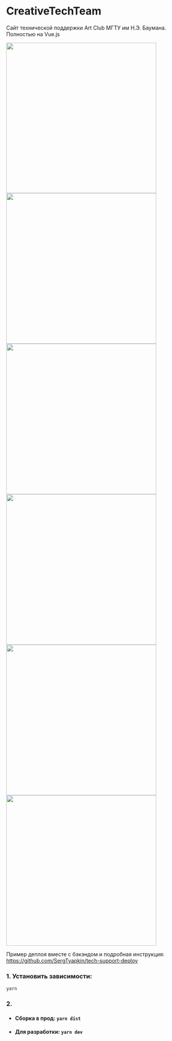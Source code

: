 # CreativeTechTeam 
Сайт технической поддержки Art Club МГТУ им Н.Э. Баумана. Полностью на Vue.js

<img width="400" src="https://github.com/user-attachments/assets/dabf9105-537e-4dee-96f5-ed886a86101b">
<img width="400" src="https://github.com/user-attachments/assets/227ee37e-6f6d-4ee3-a8b3-d1c6989d5f4b">
<img width="400" src="https://github.com/user-attachments/assets/e3912400-54c3-48b0-9fea-abd305d06124">
<img width="400" src="https://github.com/user-attachments/assets/42cf03e1-5e76-497f-975a-d23d65da4548">
<img width="400" src="https://github.com/user-attachments/assets/021acd68-e478-4575-9ec0-f992c5605596">
<img width="400" src="https://github.com/user-attachments/assets/3889fa2a-7c5e-4375-9afc-f8dabf9f8b46">



Пример деплоя вместе с бэкэндом и подробная инструкция: https://github.com/SergTyapkin/tech-support-deploy

### 1. Установить зависимости:
`yarn`

### 2.
- #### Сборка в прод: `yarn dist`
- #### Для разработки: `yarn dev`

